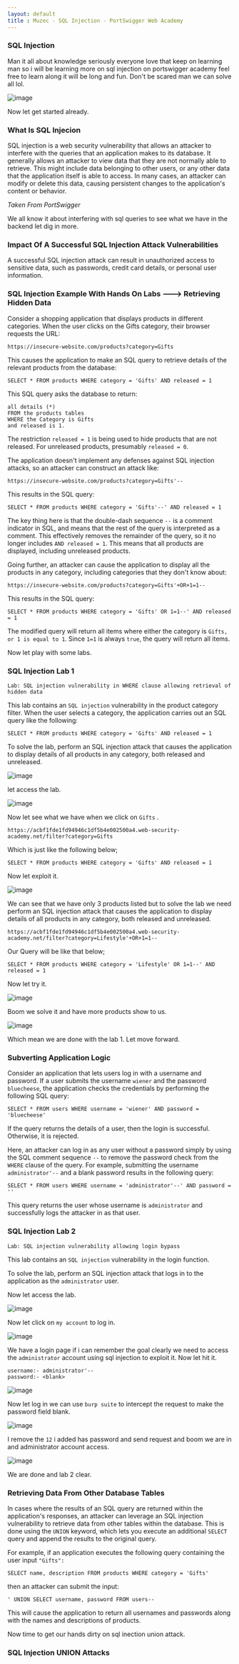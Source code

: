 ```yaml
---
layout: default
title : Muzec - SQL Injection - PortSwigger Web Academy 
---
```



### SQL Injection

Man it all about knowledge seriously everyone love that keep on learning man so i will be learning more on sql injection on portswigger academy feel free to learn along it will be long and fun. Don't be scared man we can solve all lol.

![image](https://user-images.githubusercontent.com/69868171/146219849-7e357c78-2bbd-4c1e-b467-86c19a93899b.png)


Now let get started already.

### What Is SQL Injecion

SQL injection is a web security vulnerability that allows an attacker to interfere with the queries that an application makes to its database. It generally allows an attacker to view data that they are not normally able to retrieve. This might include data belonging to other users, or any other data that the application itself is able to access. In many cases, an attacker can modify or delete this data, causing persistent changes to the application's content or behavior. 

*Taken From PortSwigger*

We all know it about interfering with sql queries to see what we have in the backend let dig in more.

### Impact Of A Successful SQL Injection Attack Vulnerabilities 

A successful SQL injection attack can result in unauthorized access to sensitive data, such as passwords, credit card details, or personal user information.


### SQL Injection Example With Hands On Labs ---> Retrieving Hidden Data

Consider a shopping application that displays products in different categories. When the user clicks on the Gifts category, their browser requests the URL: 

```
https://insecure-website.com/products?category=Gifts 
```

This causes the application to make an SQL query to retrieve details of the relevant products from the database: 
 
```
SELECT * FROM products WHERE category = 'Gifts' AND released = 1 
```

This SQL query asks the database to return: 


```
all details (*)
FROM the products tables
WHERE the Category is Gifts
and released is 1.
```

The restriction `released = 1` is being used to hide products that are not released. For unreleased products, presumably `released = 0`. 

The application doesn't implement any defenses against SQL injection attacks, so an attacker can construct an attack like: 
 
```
https://insecure-website.com/products?category=Gifts'-- 
```

This results in the SQL query:

```
SELECT * FROM products WHERE category = 'Gifts'--' AND released = 1
```

The key thing here is that the double-dash sequence `--` is a comment indicator in SQL, and means that the rest of the query is interpreted as a comment. This effectively removes the remainder of the query, so it no longer includes `AND released = 1`. This means that all products are displayed, including unreleased products.

Going further, an attacker can cause the application to display all the products in any category, including categories that they don't know about: 

```
https://insecure-website.com/products?category=Gifts'+OR+1=1-- 
```

This results in the SQL query:

```
SELECT * FROM products WHERE category = 'Gifts' OR 1=1--' AND released = 1
```
The modified query will return all items where either the category is `Gifts, or 1 is equal to 1`. Since `1=1` is always `true`, the query will return all items. 

Now let play with some labs.

### SQL Injection Lab 1

```
Lab: SQL injection vulnerability in WHERE clause allowing retrieval of hidden data
```

This lab contains an `SQL injection` vulnerability in the product category filter. When the user selects a category, the application carries out an SQL query like the following:

```
SELECT * FROM products WHERE category = 'Gifts' AND released = 1
```

To solve the lab, perform an SQL injection attack that causes the application to display details of all products in any category, both released and unreleased. 

![image](https://user-images.githubusercontent.com/69868171/146226619-b674d609-5241-43bf-b8bd-dcbaa98d3d3e.png)

let access the lab.

![image](https://user-images.githubusercontent.com/69868171/146227012-0c9b6990-7ac9-47ca-bfdc-078e574b05d9.png)

Now let see what we have when we click on `Gifts` .

```
https://acbf1fde1fd94946c1df5b4e002500a4.web-security-academy.net/filter?category=Gifts
```

Which is just like the following below;

```
SELECT * FROM products WHERE category = 'Gifts' AND released = 1 
```

Now let exploit it.

![image](https://user-images.githubusercontent.com/69868171/146227735-50be270d-4633-43d0-8016-3bf68e8ddc36.png)

We can see that we have only 3 products listed but to solve the lab we need perform an SQL injection attack that causes the application to display details of all products in any category, both released and unreleased.

```
https://acbf1fde1fd94946c1df5b4e002500a4.web-security-academy.net/filter?category=Lifestyle'+OR+1=1-- 
```

Our Query will be like that below;

```
SELECT * FROM products WHERE category = 'Lifestyle' OR 1=1--' AND released = 1
```

Now let try it.

![image](https://user-images.githubusercontent.com/69868171/146230544-f0b313fd-11f9-4b74-b241-30adb9320962.png)

Boom we solve it and have more products show to us.

![image](https://user-images.githubusercontent.com/69868171/146230656-2c05069f-3620-4221-928c-3509d39b2722.png)

Which mean we are done with the lab 1. Let move forward.

### Subverting Application Logic

Consider an application that lets users log in with a username and password. If a user submits the username `wiener` and the password `bluecheese`, the application checks the credentials by performing the following SQL query:

```
SELECT * FROM users WHERE username = 'wiener' AND password = 'bluecheese'
```

If the query returns the details of a user, then the login is successful. Otherwise, it is rejected.

Here, an attacker can log in as any user without a password simply by using the SQL comment sequence `--` to remove the password check from the `WHERE` clause of the query. For example, submitting the username `administrator'--` and a blank password results in the following query:

```
SELECT * FROM users WHERE username = 'administrator'--' AND password = ''
```

This query returns the user whose username is `administrator` and successfully logs the attacker in as that user.


### SQL Injection Lab 2

```
Lab: SQL injection vulnerability allowing login bypass
```

This lab contains an `SQL injection` vulnerability in the login function.

To solve the lab, perform an SQL injection attack that logs in to the application as the `administrator` user.

Now let access the lab.

![image](https://user-images.githubusercontent.com/69868171/146233475-22dc4c45-ea09-46b4-aac8-8b3946a782e0.png)

Now let click on `my account` to log in.

![image](https://user-images.githubusercontent.com/69868171/146233553-ea75de43-931e-40d8-9d3f-9a2e6c8b06d6.png)

We have a login page if i can remember the goal clearly we need to access the `administrator` account using sql injection to exploit it. Now let hit it.

```
username:- administrator'--
password:- <blank>
```

![image](https://user-images.githubusercontent.com/69868171/146233915-bdb8cf2b-a37e-47ac-b91f-7e655e68fa3c.png)

Now let log in we can use `burp suite` to intercept the request to make the password field blank.

![image](https://user-images.githubusercontent.com/69868171/146234630-f1315bce-aeea-48f3-be56-37de349ec2fa.png)

I remove the `12` i added has password and send request and boom we are in and administrator account access.

![image](https://user-images.githubusercontent.com/69868171/146234914-b607ea27-8490-4d36-817a-7c64e8027188.png)

We are done and lab 2 clear.

### Retrieving Data From Other Database Tables

In cases where the results of an SQL query are returned within the application's responses, an attacker can leverage an SQL injection vulnerability to retrieve data from other tables within the database. This is done using the `UNION` keyword, which lets you execute an additional `SELECT` query and append the results to the original query.

For example, if an application executes the following query containing the user input `"Gifts":`

```
SELECT name, description FROM products WHERE category = 'Gifts'
```

then an attacker can submit the input:

```
' UNION SELECT username, password FROM users--
```

This will cause the application to return all usernames and passwords along with the names and descriptions of products. 

Now time to get our hands dirty on sql inection union attack.


### SQL Injection UNION Attacks

